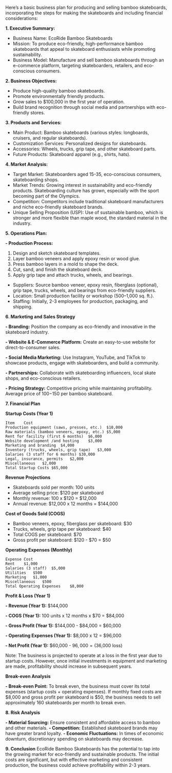 


Here’s a basic business plan for producing and selling bamboo skateboards, incorporating the steps for making the skateboards and including financial considerations:

**1. Executive Summary:**
- Business Name: EcoRide Bamboo Skateboards
- Mission: To produce eco-friendly, high-performance bamboo skateboards that appeal to skateboard enthusiasts while promoting sustainability.
- Business Model: Manufacture and sell bamboo skateboards through an e-commerce platform, targeting skateboarders, retailers, and eco-conscious consumers.

**2. Business Objectives:**
- Produce high-quality bamboo skateboards.
- Promote environmentally friendly products.
- Grow sales to $100,000 in the first year of operation.
- Build brand recognition through social media and partnerships with eco-friendly stores.

**3. Products and Services:**
- Main Product: Bamboo skateboards (various styles: longboards, cruisers, and regular skateboards).
- Customization Services: Personalized designs for skateboards.
- Accessories: Wheels, trucks, grip tape, and other skateboard parts.
- Future Products: Skateboard apparel (e.g., shirts, hats).

**4. Market Analysis:**
- Target Market: Skateboarders aged 15-35, eco-conscious consumers, skateboarding shops.
- Market Trends: Growing interest in sustainability and eco-friendly products. Skateboarding culture has grown, especially with the sport becoming part of the Olympics.
- Competition: Competitors include traditional skateboard manufacturers and niche eco-friendly skateboard brands.
- Unique Selling Proposition (USP): Use of sustainable bamboo, which is stronger and more flexible than maple wood, the standard material in the industry.

**5. Operations Plan:**

**- Production Process:**

 1. Design and sketch skateboard templates.
 2. Layer bamboo veneers and apply epoxy resin or wood glue.
 3. Press bamboo layers in a mold to shape the deck.
 4. Cut, sand, and finish the skateboard deck.
 5. Apply grip tape and attach trucks, wheels, and bearings.
- Suppliers: Source bamboo veneer, epoxy resin, fiberglass (optional), grip tape, trucks, wheels, and bearings from eco-friendly suppliers.
- Location: Small production facility or workshop (500–1,000 sq. ft.).
- Staffing: Initially, 2-3 employees for production, packaging, and shipping.

**6. Marketing and Sales Strategy**

**- Branding:** Position the company as eco-friendly and innovative in the skateboard industry.

**- Website & E-Commerce Platform:** Create an easy-to-use website for direct-to-consumer sales.

**- Social Media Marketing:** Use Instagram, YouTube, and TikTok to showcase products, engage with skateboarders, and build a community.

**- Partnerships:** Collaborate with skateboarding influencers, local skate shops, and eco-conscious retailers.

**- Pricing Strategy:** Competitive pricing while maintaining profitability. Average price of $100-$150 per bamboo skateboard.

**7. Financial Plan**

**Startup Costs (Year 1)**
```
Item	Cost
Production equipment (saws, presses, etc.)	$10,000
Raw materials (bamboo veneers, epoxy, etc.)	$5,000
Rent for facility (first 6 months)	$6,000
Website development /and hosting	$3,000
Marketing and branding	$4,000
Inventory (trucks, wheels, grip tape)	$3,000
Salaries (3 staff for 6 months)	$30,000
Legal, insurance, permits	$2,000
Miscellaneous	$2,000
Total Startup Costs	$65,000
```
**Revenue Projections**

- Skateboards sold per month: 100 units
- Average selling price: $120 per skateboard
- Monthly revenue: 100 x $120 = $12,000
- Annual revenue: $12,000 x 12 months = $144,000

**Cost of Goods Sold (COGS)**

- Bamboo veneers, epoxy, fiberglass per skateboard: $30
- Trucks, wheels, grip tape per skateboard: $40
- Total COGS per skateboard: $70
- Gross profit per skateboard: $120 - $70 = $50

**Operating Expenses (Monthly)**

```
Expense	Cost
Rent	$1,000
Salaries (3 staff)	$5,000
Utilities	$500
Marketing	$1,000
Miscellaneous	$500
Total Operating Expenses	$8,000
```
**Profit & Loss (Year 1)**

**- Revenue (Year 1):** $144,000

**- COGS (Year 1):** 100 units x 12 months x $70 = $84,000

**- Gross Profit (Year 1):** $144,000 - $84,000 = $60,000

**- Operating Expenses (Year 1):** $8,000 x 12 = $96,000

**- Net Profit (Year 1):** $60,000 - $96,000 = ($36,000 loss)

Note: The business is projected to operate at a loss in the first year due to startup costs. However, once initial investments in equipment and marketing are made, profitability should increase in subsequent years.

**Break-even Analysis**

**- Break-even Point:** To break even, the business must cover its total expenses (startup costs + operating expenses). If monthly fixed costs are $8,000 and gross profit per skateboard is $50, the business needs to sell approximately 160 skateboards per month to break even.

**8. Risk Analysis**

**- Material Sourcing:** Ensure consistent and affordable access to bamboo and other materials.
**- Competition:** Established skateboard brands may have greater brand loyalty.
**- Economic Fluctuations:** In times of economic downturn, discretionary spending on skateboards may decrease.

**9. Conclusion**
EcoRide Bamboo Skateboards has the potential to tap into the growing market for eco-friendly and sustainable products. The initial costs are significant, but with effective marketing and consistent production, the business could achieve profitability within 2-3 years.

